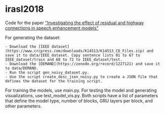 # irasl2018
Code for the paper ["Investigating the effect of residual and highway connections in speech enhancement models"](https://openreview.net/forum?id=rkzeXBDos7)

For generating the dataset: 

    - Download the [IEEE dataset](https://www.crcpress.com/downloads/K14513/K14513_CD_Files.zip) and save it to data/IEEE_dataset. Copy sentence lists 01 to 67 to IEEE_dataset/train and 68 to 72 to IEEE_dataset/test. 
    - Download the [DEMAND](https://zenodo.org/record/1227121) and save it to data/DEMAND.
    - Run the script gen_noisy_dataset.py.
    - Use the script create_desc_json_noisy.py to create a JSON file that defines the dataset for the training script.

For training the models, use main.py. For testing the model and generating visualizations, use test_model_vis.py. Both scripts have a list of parameters that define the model type, number of blocks, GRU layers per block, and other parameters.
